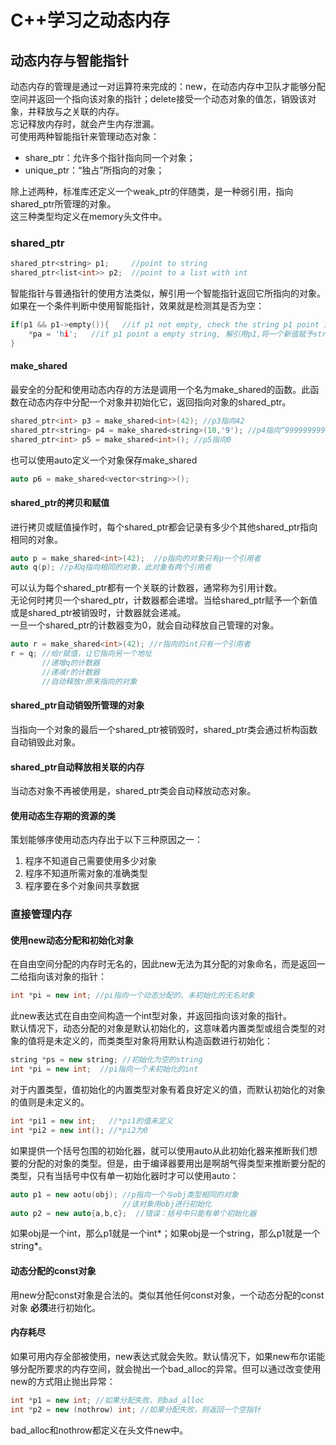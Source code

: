 # C++学习之动态内存


## 动态内存与智能指针   
动态内存的管理是通过一对运算符来完成的：new，在动态内存中卫队才能够分配空间并返回一个指向该对象的指针；delete接受一个动态对象的值怎，销毁该对象，并释放与之关联的内存。    
忘记释放内存时，就会产生内存泄漏。   
可使用两种智能指针来管理动态对象：  
- share_ptr：允许多个指针指向同一个对象； 
- unique_ptr：“独占”所指向的对象；       

除上述两种，标准库还定义一个weak_ptr的伴随类，是一种弱引用，指向shared_ptr所管理的对象。   
这三种类型均定义在memory头文件中。   


### shared_ptr   
```cpp
shared_ptr<string> p1;     //point to string
shared_ptr<list<int>> p2;  //point to a list with int
```
智能指针与普通指针的使用方法类似，解引用一个智能指针返回它所指向的对象。如果在一个条件判断中使用智能指针，效果就是检测其是否为空：
```cpp
if(p1 && p1->empty()){   //if p1 not empty, check the string p1 point is empty
    *pa = 'hi';   //if p1 point a empty string, 解引用p1,将一个新值赋予string
}
```


#### make_shared   
最安全的分配和使用动态内存的方法是调用一个名为make_shared的函数。此函数在动态内存中分配一个对象并初始化它，返回指向对象的shared_ptr。   
```cpp
shared_ptr<int> p3 = make_shared<int>(42); //p3指向42
shared_ptr<string> p4 = make_shared<string>(10,'9'); //p4指向“9999999999”
shared_ptr<int> p5 = make_shared<int>(); //p5指向0
```
也可以使用auto定义一个对象保存make_shared
```cpp
auto p6 = make_shared<vector<string>>();
```


#### shared_ptr的拷贝和赋值    
进行拷贝或赋值操作时，每个shared_ptr都会记录有多少个其他shared_ptr指向相同的对象。   
```cpp
auto p = make_shared<int>(42);  //p指向的对象只有p一个引用者
auto q(p); //p和q指向相同的对象，此对象有两个引用者  
```
可以认为每个shared_ptr都有一个关联的计数器，通常称为引用计数。    
无论何时拷贝一个shared_ptr，计数器都会递增。当给shared_ptr赋予一个新值或是shared_ptr被销毁时，计数器就会递减。    
一旦一个shared_ptr的计数器变为0，就会自动释放自己管理的对象。   
```cpp
auto r = make_shared<int>(42); //r指向的int只有一个引用者
r = q; //给r赋值，让它指向另一个地址
       //递增q的计数器
       //递减r的计数器
       //自动释放r原来指向的对象
```


#### shared_ptr自动销毁所管理的对象   
当指向一个对象的最后一个shared_ptr被销毁时，shared_ptr类会通过析构函数自动销毁此对象。



#### shared_ptr自动释放相关联的内存    
当动态对象不再被使用是，shared_ptr类会自动释放动态对象。    


#### 使用动态生存期的资源的类   
策划能够序使用动态内存出于以下三种原因之一：  
1. 程序不知道自己需要使用多少对象  
2. 程序不知道所需对象的准确类型  
3. 程序要在多个对象间共享数据

### 直接管理内存   


#### 使用new动态分配和初始化对象
在自由空间分配的内存时无名的，因此new无法为其分配的对象命名，而是返回一二给指向该对象的指针：   
```cpp
int *pi = new int; //pi指向一个动态分配的、未初始化的无名对象
```
此new表达式在自由空间构造一个int型对象，并返回指向该对象的指针。   
默认情况下，动态分配的对象是默认初始化的，这意味着内置类型或组合类型的对象的值将是未定义的，而类类型对象将用默认构造函数进行初始化：  
```cpp
string *ps = new string; //初始化为空的string
int *pi = new int;  //pi指向一个未初始化的int
```
对于内置类型，值初始化的内置类型对象有着良好定义的值，而默认初始化的对象的值则是未定义的。 
```cpp
int *pi1 = new int;   //*pi1的值未定义
int *pi2 = new int(); //*pi2为0
```
如果提供一个括号包围的初始化器，就可以使用auto从此初始化器来推断我们想要的分配的对象的类型。但是，由于编译器要用出是啊胡气得类型来推断要分配的类型，只有当括号中仅有单一初始化器时才可以使用auto：
```cpp
auto p1 = new aotu(obj); //p指向一个与obj类型相同的对象
                         //该对象用obj进行初始化
auto p2 = new auto{a,b,c};  //错误：括号中只能有单个初始化器
```
如果obj是一个int，那么p1就是一个int*；如果obj是一个string，那么p1就是一个string*。


#### 动态分配的const对象   
用new分配const对象是合法的。类似其他任何const对象，一个动态分配的const对象 **必须**进行初始化。


#### 内存耗尽   
如果可用内存全部被使用，new表达式就会失败。默认情况下，如果new布尔诺能够分配所要求的内存空间，就会抛出一个bad_alloc的异常。但可以通过改变使用new的方式阻止抛出异常：
```cpp
int *p1 = new int; //如果分配失败，则bad_alloc
int *p2 = new (nothrow) int; //如果分配失败，则返回一个空指针
```
bad_alloc和nothrow都定义在头文件new中。


